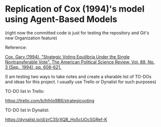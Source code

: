 # Replication of Cox (1994)'s model using Agent-Based Models

(right now the committed code is just for testing the repository and Git's new Organization feature)


Reference:

[Cox, Gary (1994). "Strategic Voting Equilibria Under the Single Nontransferable Vote". The American Political Science Review, Vol. 88, No. 3 (Sep., 1994), pp. 608-621.](https://www.jstor.org/stable/2944798?seq=1#page_scan_tab_contents)


(I am testing two ways to take notes and create a sharable list of TO-DOs and ideas for this project. I usually use Trello or Dynalist for such purposes)

TO-DO list in Trello:

https://trello.com/b/hIhIo9B6/strategicvoting

TO-DO list in Dynalist:

https://dynalist.io/d/zrC3SrXQB_Ho5cUOcSGRef-K
